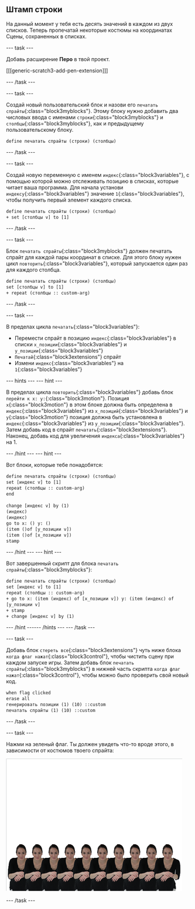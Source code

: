 ## Штамп строки

На данный момент у тебя есть десять значений в каждом из двух списков. Теперь пропечатай некоторые костюмы на координатах Сцены, сохраненных в списках.

--- task ---

Добавь расширение **Перо** в твой проект.

[[[generic-scratch3-add-pen-extension]]]

--- /task ---

--- task ---

Создай новый пользовательский блок и назови его `печатать спрайты`{:class="block3myblocks"}. Этому блоку нужно добавить два числовых ввода с именами `строки`{:class="block3myblocks"} и `столбцы`{:class="block3myblocks"}, как и предыдущему пользовательскому блоку.

```blocks3
define печатать спрайты (строки) (столбцы)
```

--- /task ---

--- task ---

Создай новую переменную с именем `индекс`{:class="block3variables"}, с помощью которой можно отслеживать позицию в списках, которые читает ваша программа. Для начала установи `индексу`{:class="block3variables"} значение `1`{:class="block3variables"}, чтобы получить первый элемент каждого списка.

```blocks3
define печатать спрайты (строки) (столбцы)
+ set [столбцы v] to [1]
```

--- /task ---

--- task ---

Блок `печатать спрайты`{:class="block3myblocks"} должен печатать спрайт для каждой пары координат в списке. Для этого блоку нужен цикл `повторить`{:class="block3variables"}, который запускается один раз для каждого столбца.

```blocks3
define печатать спрайты (строки) (столбцы)
set [столбцы v] to [1]
+ repeat (столбцы :: custom-arg)
```

--- /task ---

--- task ---

В пределах цикла `печатать`{:class="block3variables"}:

- Перемести спрайт в позицию `индекс`{:class="block3variables"} в списки `x_позиции`{:class="block3variables"} и `y_позиции`{:class="block3variables"}
- `Печатай`{:class="block3extensions"} спрайт
- Измени `индекс`{:class="block3variables"} на `1`{:class="block3variables"}

--- hints ---
 --- hint ---

В пределах цикла `повторить`{:class="block3variables"} добавь блок `перейти к x: y:`{:class="block3motion"}. Позиция `х`{:class="block3motion"} в этом блоке должна быть определена в `индекс`{:class="block3variables"} из `x_позиций`{:class="block3variables"} и `y`{:class="block3motion"} позиция должна быть установлена в `индекс`{:class="block3variables"} из `y_позиции`{:class="block3variables"}. Затем добавь код в спрайт `печатать`{:class="block3extensions"}. Наконец, добавь код для увеличения `индекса`{:class="block3variables"} на 1.

--- /hint --- --- hint ---

Вот блоки, которые тебе понадобятся:

```blocks3
define печатать спрайты (строки) (столбцы)
set [индекс v] to [1]
repeat (столбцы :: custom-arg)
end

change [индекс v] by (1)
(индекс) 
(индекс) 
go to x: () y: ()
(item ()of [y_позиции v])
(item ()of [x_позиции v])
stamp
```

--- /hint --- --- hint ---

Вот завершенный скрипт для блока `печатать спрайты`{:class="block3myblocks"}:

```blocks3
define печатать спрайты (строки) (столбцы)
set [индекс v] to [1]
repeat (столбцы :: custom-arg)
+ go to x: (item (индекс) of [x_позиции v]) y: (item (индекс) of [y_позиции v]
+ stamp
+ change [индекс v] by (1)
```

--- /hint ------ /hints --- --- /task ---

--- task ---

Добавь блок `стереть все`{:class="block3extensions"} чуть ниже блока `когда флаг нажат`{:class="block3control"}, чтобы чистить сцену при каждом запуске игры. Затем добавь блок `печатать спрайты`{:class="block3myblocks"} в нижней часть скрипта `когда флаг нажат`{:class="block3control"}, чтобы можно было проверить свой новый код.

```blocks3
when flag clicked
erase all
генерировать позиции (1) (10) ::custom
печатать спрайты (1) (10) ::custom
```

--- /task ---

--- task ---

Нажми на зеленый флаг. Ты должен увидеть что-то вроде этого, в зависимости от костюмов твоего спрайта:

![отпечатанные спрайты](images/stamped_sprites.png)

--- /task ---
